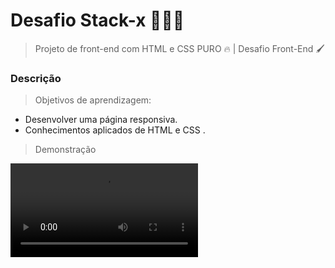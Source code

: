 # Desafio Stack-x 🚀🚀🚀

> Projeto de front-end com HTML e CSS PURO :fire: | Desafio Front-End :paintbrush:

### Descrição

> Objetivos de aprendizagem:

- Desenvolver uma página responsiva.
- Conhecimentos aplicados de HTML e CSS .

> Demonstração

<video src="C:\Users\ananb\Documents\Apowersoft\ApowerREC\this.mp4"></video>